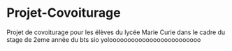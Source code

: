 # Projet-Covoiturage
Projet de covoiturage pour les élèves du lycée Marie Curie dans le cadre du stage de 2eme année du bts sio
yolooooooooooooooooooooooooo

